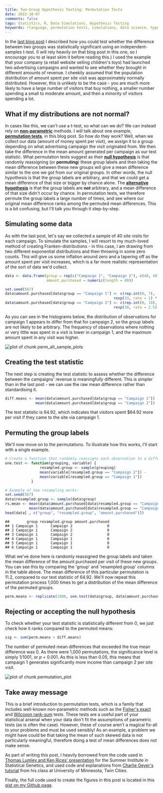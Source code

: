 ```yaml
---
title: Two-Group Hypothesis Testing: Permutation Tests
date: 2015-10-07
comments: false
tags: Statistics, R, Data Simulations, Hypothesis Testing
keywords: rlanguage, permutation tests, simulations, data science, hypothesis testing
---
```


In the [last blog post]({filename}2015-09-30-two-group-hypothesis-testing-t-tests.md) I described how you could test whether the difference between two groups was statistically significant using an independent-samples t-test. (I will rely heavily on that blog post in this one, so I encourage you to at least skim it before reading this.) I used the example that your company (a retail website selling children's toys) had launched two advertising campaigns and wanted to see whether they brought in different amounts of revenue. I cheekily assumed that the population distribution of amount spent per site visit was approximately normally distributed. However, this is unlikely to be the case - you are much more likely to have a large number of visitors that buy nothing, a smaller number spending a small to moderate amount, and then a minority of visitors spending a lot.

## What if my distributions are not normal?
In cases like this, we can't use a t-test, so what can we do? We can instead rely on [**non-parametric**](https://en.wikipedia.org/wiki/Nonparametric_statistics) methods. I will talk about one example, [**permutation tests**](https://en.wikipedia.org/wiki/Resampling_(statistics)), in this blog post. So how do they work? Well, when we collect our data (amount of money spent per visit), we assign it to a group depending on what advertising campaign the visit originated from. We then take the difference in the mean amount generated per campaign as our test statistic. What permutation tests suggest as their [**null hypothesis**](https://en.wikipedia.org/wiki/Null_hypothesis) is that randomly reassigning (or **permuting**) these group labels and then taking the mean difference between these new groups will give a mean difference similar to the one we got from our original groups. In other words, the null hypothesis is that the group labels are arbitrary, and that we could get a mean difference of that size or bigger by chance alone. The [**alternative hypothesis**]() is that the group labels are **not** arbitrary, and a mean difference of that size didn't occur by chance. In permutation tests, we therefore permute the group labels a large number of times, and see where our original mean difference ranks among the permuted mean differences. This is a bit confusing, but I'll talk you through it step-by-step.

## Simulating some data
As with the last post, let's say we collected a sample of 40 site visits for each campaign. To simulate the samples, I will resort to my much-loved method of creating Franken-distributions - in this case, I am drawing from two different exponential distributions and then throwing in some zero counts. This will give us some inflation around zero and a tapering off as the amount spent per visit increases, which is a far more realistic representation of the sort of data we'd collect.


```r
data <- data.frame(group = rep(c("Campaign 1", "Campaign 2"), c(40, 40)), 
                   amount.purchased = numeric(length = 80))

set.seed(567)
data$amount.purchased[data$group == "Campaign 1"] <- c(rep.int(0, 7), 
                                                  rexp(33, rate = 1) * 100)
data$amount.purchased[data$group == "Campaign 2"] <- c(rep.int(0, 10), 
                                                  rexp(30, rate = 2.5) * 100)
```

As you can see in the histograms below, the distribution of observations for campaign 1 appears to differ from that for campaign 2, so the group labels are not likely to be arbitrary. The frequency of observations where nothing or very little was spent in a visit is lower in campaign 1, and the maximum amount spent in any visit was higher.

![plot of chunk perm_alt_sample_plots](/figure/perm_alt_sample_plots-1.png) 

## Creating the test statistic
The next step is creating the test statistic to assess whether the difference between the campaigns' revenue is meaningfully different. This is simpler than in the last post - we can use the raw mean difference rather than standardising it.


```r
diff.means <- mean(data$amount.purchased[data$group == "Campaign 1"]) - 
              mean(data$amount.purchased[data$group == "Campaign 2"])
```

The test statistic is 64.92, which indicates that visitors spent \$64.92 more per visit if they came to the site via campaign 1.

## Permuting the group labels
We'll now move on to the permutations. To illustrate how this works, I'll start with a single example.


```r
# Create a function that randomly reassigns each observation to a different group and then takes the mean difference between these new groups.
one.test <- function(grouping, variable) {
                resampled.group <- sample(grouping)
                mean(variable[resampled.group == "Campaign 2"]) - 
                mean(variable[resampled.group == "Campaign 1"])
            }

# Example of how resampling works:
set.seed(567)
data$resampled.group <- sample(data$group)
rs.mean <- mean(data$amount.purchased[data$resampled.group == "Campaign 2"]) - 
           mean(data$amount.purchased[data$resampled.group == "Campaign 1"])
head(data[ , c("group", "resampled.group", "amount.purchased")])
```

```
##        group resampled.group amount.purchased
## 1 Campaign 1      Campaign 2                0
## 2 Campaign 1      Campaign 2                0
## 3 Campaign 1      Campaign 2                0
## 4 Campaign 1      Campaign 1                0
## 5 Campaign 1      Campaign 1                0
## 6 Campaign 1      Campaign 1                0
```

What we've done here is randomly reassigned the group labels and taken the mean difference of the amount purchased per visit of these new groups. You can see this by comparing the 'group' and 'resampled.group' columns in the table above. The mean difference of this particular permutation is 11.2, compared to our test statistic of 64.92. We'll now repeat this permutation process 1,000 times to get a distribution of the mean difference of the permuted groups.


```r
perm.means <- replicate(1000, one.test(data$group, data$amount.purchased))
```

## Rejecting or accepting the null hypothesis
To check whether your test statistic is statistically different from 0, we just check how it ranks compared to the permuted means:


```r
sig <- sum(perm.means > diff.means)
```

The number of permuted mean differences that exceeded the true mean difference was 0. As there were 1,000 permutations, the significance level is simply 1/1001, or _p_ = 0.001. As this is less than 0.05, this means that campaign 1 generates significantly more income than campaign 2 per site visit.

![plot of chunk permutation_plot](/figure/permutation_plot-1.png) 

## Take away message
This is a brief introduction to permutation tests, which is a family that includes well-known non-parametric methods such as the [Fisher's exact](https://en.wikipedia.org/wiki/Fisher%27s_exact_test) and [Wilcoxon rank-sum](https://en.wikipedia.org/wiki/Mann%E2%80%93Whitney_U_test) tests. These tests are a useful part of your statistical arsenal when your data don't fit the assumptions of parametric tests (as is often the case). However, these of course aren't a magical fix-all to your problems and must be used sensibly! As an example, a problem we might have could be that taking the mean of such skewed data is not particularly meaningful, therefore doing a test of mean differences does not make sense.

As part of writing this post, I heavily borrowed from the code used in [Thomas Lumley and Ken Rices' presentation](http://faculty.washington.edu/kenrice/sisg/SISG-08-06.pdf) for the Summer Institute in Statistical Genetics, and used code and explanations from [Charlie Geyer's tutorial](http://www.stat.umn.edu/geyer/old/5601/examp/perm.html) from his class at University of Minnesota, Twin Cities.

Finally, the full code used to create the figures in this post is located in this [gist on my Github page](https://gist.github.com/t-redactyl/3d993638a7d395b84958).
